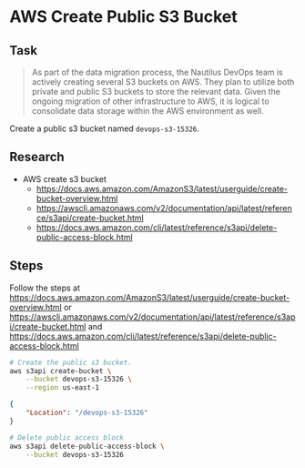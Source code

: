 # AWS Create Public S3 Bucket

## Task

> As part of the data migration process, the Nautilus DevOps team is actively creating several S3 buckets on AWS. They plan to utilize both private and public S3 buckets to store the relevant data. Given the ongoing migration of other infrastructure to AWS, it is logical to consolidate data storage within the AWS environment as well.

Create a public s3 bucket named `devops-s3-15326`.

## Research

* AWS create s3 bucket
  * https://docs.aws.amazon.com/AmazonS3/latest/userguide/create-bucket-overview.html
  * https://awscli.amazonaws.com/v2/documentation/api/latest/reference/s3api/create-bucket.html
  * https://docs.aws.amazon.com/cli/latest/reference/s3api/delete-public-access-block.html

## Steps

Follow the steps at https://docs.aws.amazon.com/AmazonS3/latest/userguide/create-bucket-overview.html or https://awscli.amazonaws.com/v2/documentation/api/latest/reference/s3api/create-bucket.html and https://docs.aws.amazon.com/cli/latest/reference/s3api/delete-public-access-block.html

```bash
# Create the public s3 bucket.
aws s3api create-bucket \
    --bucket devops-s3-15326 \
    --region us-east-1
```

```json
{
    "Location": "/devops-s3-15326"
}
```

```bash
# Delete public access block
aws s3api delete-public-access-block \
    --bucket devops-s3-15326
```
